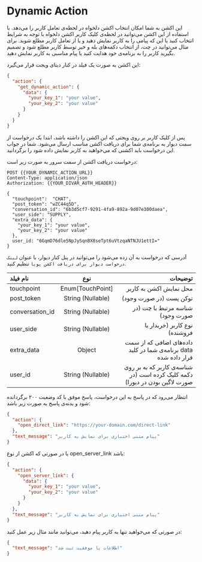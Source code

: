 # Dynamic Action
این اکشن به شما امکان انتخاب اکشن دلخواه در لحظه‌ی تعامل کاربر را می‌دهد. با استفاده از این اکشن می‌توانید
در لحظه‌ی کلیک کاربر اکشن دلخواه با توجه به شرایط انتخاب کنید یا این که پیامی را به کاربر نمایش دهید و یا از تعامل کاربر مطلع شوید.
برای مثال می‌توانید در چت، از انتخاب دکمه‌های بله و خیر توسط کاربر مطلع شود و تصمیم بگیرید کاربر را به برنامه‌ی خود
هدایت کنید یا پیام مناسبی به کاربر نمایش دهید.

این اکشن به صورت یک فیلد در کنار دیتای ویجت قرار می‌گیرد:
```json
{
  "action": {
    "get_dynamic_action": {
      "data": {
        "your_key_1": "your value",
        "your_key_2": "your value"
      }
    }
  }
}
```

پس از کلیک کاربر بر روی ویجتی که این اکشن را داشته باشد، ابتدا یک درخواست از سمت
دیوار به برنامه‌ی شما برای دریافت اکشن مناسب ارسال می‌شود.
شما در جواب این درخواست باید اکشنی که می‌خواهید به کاربر نمایش داده شود را برگردانید.

درخواست دریافت اکشن از سمت سرور به صورت زیر است:
```http request
POST {{YOUR_DYNAMIC_ACTION_URL}}
Content-Type: application/json
Authorization: {{YOUR_DIVAR_AUTH_HEADER}}

{
  "touchpoint":  "CHAT",
  "post_token": "wZC44q5D",
  "conversation_id": "6b3d5cf7-9291-4fa9-892a-9d07e300daea",
  "user_side": "SUPPLY",
  "extra_data": {
    "your_key_1": "your value",
    "your_key_2": "your value"
  },
  user_id: "6GqmD76dle5NpJySqnBX8seTpt6uVtzqaNTNJU1ettI="
}
```

آدرسی که درخواست به آن زده می‌شود را می‌توانید در پنل کنار دیوار، با عنوان `لینک درخواست دیوار برای دریافت اکشن پویا` تنظیم کنید.

| نام فیلد        |        نوع        |                                                                     توضیحات |
|:----------------|:-----------------:|----------------------------------------------------------------------------:|
| touchpoint      | Enum[TouchPoint]  |                                                     محل نمایش اکشن به کاربر |
| post_token      | String (Nullable) |                                                     توکن پست (در صورت وجود) |
| conversation_id | String (Nullable) |                                            شناسه مرتبط با چت (در صورت وجود) |
| user_side       | String (Nullable) |                                               نوع کاربر (خریدار یا فروشنده) |
| extra_data      |      Object       |            داده‌های اضافی که از سمت برنامه‌ی شما در کلید data قرار داده شده |
| user_id         | String (Nullable) | شناسه‌ی کاربر که به بر روی دکمه کلیک کرده است (در صورت لاگین بودن در دیورا) |


انتظار می‌رود که در پاسخ به این درخواست، پاسخ موفق با کد وضعیت ۲۰۰ برگردانده شود
و بدنه‌ی پاسخ به صورت زیر باشد:
```json
{
  "action": {
    "open_direct_link": "https://your-domain.com/direct-link"
  },
  "text_message": "پیام متنی اختیاری برای نمایش به کاربر"
}
```

یا در صورتی که اکشن از نوع open_server_link باشد:
```json
{
  "action": {
    "open_server_link": {
      "data": {
        "your_key_1": "your value",
        "your_key_2": "your value"
      }
    }
  },
  "text_message": "پیام متنی اختیاری برای نمایش به کاربر"
}
```

در صورتی که می‌خواهید تنها به کاربر پیام دهید، می‌توانید مانند مثال زیر عمل کنید:
```json
{
  "text_message": "اطلاعات با موفقیت ثبت شد"
}
```
